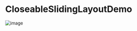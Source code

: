 # CloseableSlidingLayoutDemo
![image](https://github.com/user_name/project_name/blob/master/app/src/main/file_name/xxx.jpg)
